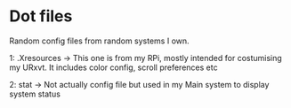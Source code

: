 # Dot files
Random config files from random systems I own.

1: .Xresources -> This one is from my RPi, mostly intended for costumising my URxvt. It includes color config, scroll preferences etc 

2: stat -> Not actually config file but used in my Main system to display system status
